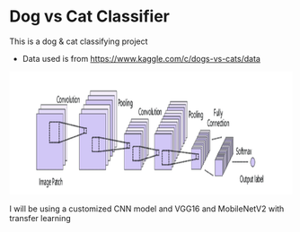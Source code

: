 # Dog vs Cat Classifier
This is a dog &amp; cat classifying project

 - Data used is from https://www.kaggle.com/c/dogs-vs-cats/data

<img src="CNN-structure.png" style="width:1000px;height:220px;">

I will be using a customized CNN model and VGG16 and MobileNetV2 with transfer learning

